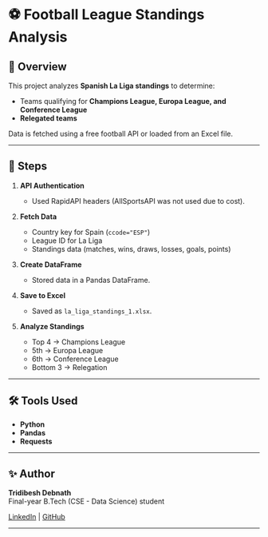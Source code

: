 # ⚽ Football League Standings Analysis

## 📌 Overview

This project analyzes **Spanish La Liga standings** to determine:

- Teams qualifying for **Champions League, Europa League, and Conference League**
- **Relegated teams**

Data is fetched using a free football API or loaded from an Excel file.

---

## 🔧 Steps

1. **API Authentication**
   - Used RapidAPI headers (AllSportsAPI was not used due to cost).

2. **Fetch Data**
   - Country key for Spain (`ccode="ESP"`)
   - League ID for La Liga
   - Standings data (matches, wins, draws, losses, goals, points)

3. **Create DataFrame**
   - Stored data in a Pandas DataFrame.

4. **Save to Excel**
   - Saved as `la_liga_standings_1.xlsx`.

5. **Analyze Standings**
   - Top 4 → Champions League  
   - 5th → Europa League  
   - 6th → Conference League  
   - Bottom 3 → Relegation

---

## 🛠️ Tools Used

- **Python**
- **Pandas**
- **Requests**

---

## ✨ Author

**Tridibesh Debnath**  
Final-year B.Tech (CSE - Data Science) student

[LinkedIn](https://www.linkedin.com/in/tridibesh-debnath) | [GitHub](https://github.com/TridibeshDebnath)

---

